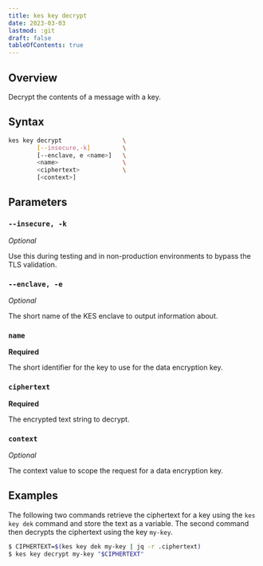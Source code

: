 ```yaml
---
title: kes key decrypt
date: 2023-03-03
lastmod: :git
draft: false
tableOfContents: true
---
```


## Overview

Decrypt the contents of a message with a key.

## Syntax

```sh
kes key decrypt                 \
        [--insecure,-k]         \
        [--enclave, e <name>]   \
        <name>                  \
        <ciphertext>            \
        [<context>]
```

## Parameters

### `--insecure, -k`

_Optional_

Use this during testing and in non-production environments to bypass the TLS validation.

### `--enclave, -e`

_Optional_

The short name of the KES enclave to output information about.

### `name`

**Required**

The short identifier for the key to use for the data encryption key.

### `ciphertext`

**Required**

The encrypted text string to decrypt.

### `context`

_Optional_

The context value to scope the request for a data encryption key.

## Examples

The following two commands retrieve the ciphertext for a key using the `kes key dek` command and store the text as a variable.
The second command then decrypts the ciphertext using the key `my-key`.

```sh {.copy}
$ CIPHERTEXT=$(kes key dek my-key | jq -r .ciphertext)
$ kes key decrypt my-key "$CIPHERTEXT"
```